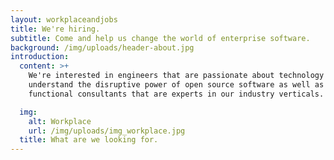 ```yaml
---
layout: workplaceandjobs
title: We're hiring.
subtitle: Come and help us change the world of enterprise software.
background: /img/uploads/header-about.jpg
introduction:
  content: >+
    We're interested in engineers that are passionate about technology and
    understand the disruptive power of open source software as well as
    functional consultants that are experts in our industry verticals.

  img:
    alt: Workplace
    url: /img/uploads/img_workplace.jpg
  title: What are we looking for.
---
```

